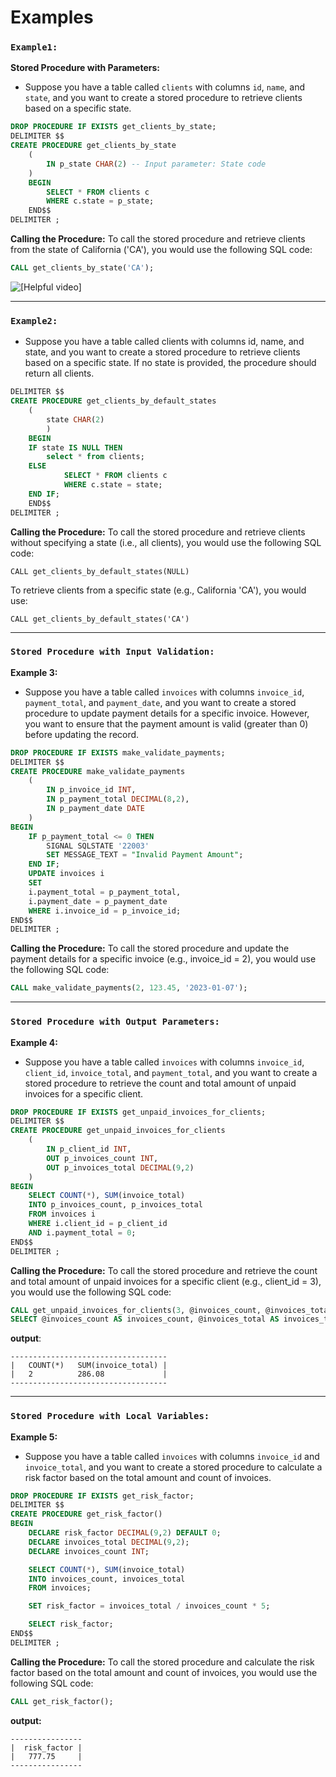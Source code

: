 # Examples
### `Example1:`

**Stored Procedure with Parameters:**

- Suppose you have a table called `clients` with columns `id`, `name`, and `state`, and you want to create a stored procedure to retrieve clients based on a specific state.

```sql
DROP PROCEDURE IF EXISTS get_clients_by_state;
DELIMITER $$
CREATE PROCEDURE get_clients_by_state
    (
        IN p_state CHAR(2) -- Input parameter: State code
    )
    BEGIN
        SELECT * FROM clients c
        WHERE c.state = p_state;
    END$$
DELIMITER ;
```

**Calling the Procedure:** To call the stored procedure and retrieve clients from the state of California ('CA'), you would use the following SQL code:

```sql
CALL get_clients_by_state('CA');
```


![[Helpful video]](https://github.com/Hassansahi1122/ultimate-mysql-bootcamp/blob/main/08_stored_procedures/video/storeprocedure.gif)

---

### `Example2:`

- Suppose you have a table called clients with columns id, name, and state, and you want to create a stored procedure to retrieve clients based on a specific state. If no state is provided, the procedure should return all clients.

```sql
DELIMITER $$
CREATE PROCEDURE get_clients_by_default_states
	(
        state CHAR(2)
        )
	BEGIN
    IF state IS NULL THEN
        select * from clients;
    ELSE
            SELECT * FROM clients c
            WHERE c.state = state;
    END IF;
	END$$
DELIMITER ;
```

**Calling the Procedure:** To call the stored procedure and retrieve clients without specifying a state (i.e., all clients), you would use the following SQL code:

```
CALL get_clients_by_default_states(NULL)
```

To retrieve clients from a specific state (e.g., California 'CA'), you would use:

```
CALL get_clients_by_default_states('CA')
```

---

### `Stored Procedure with Input Validation:`

**Example 3:**

- Suppose you have a table called `invoices` with columns `invoice_id`, `payment_total`, and `payment_date`, and you want to create a stored procedure to update payment details for a specific invoice. However, you want to ensure that the payment amount is valid (greater than 0) before updating the record.

```sql
DROP PROCEDURE IF EXISTS make_validate_payments;
DELIMITER $$
CREATE PROCEDURE make_validate_payments
    (
        IN p_invoice_id INT,
        IN p_payment_total DECIMAL(8,2),
        IN p_payment_date DATE
    )
BEGIN
    IF p_payment_total <= 0 THEN
        SIGNAL SQLSTATE '22003'
        SET MESSAGE_TEXT = "Invalid Payment Amount";
    END IF;
    UPDATE invoices i
    SET
    i.payment_total = p_payment_total,
    i.payment_date = p_payment_date
    WHERE i.invoice_id = p_invoice_id;
END$$
DELIMITER ;
```

**Calling the Procedure:** To call the stored procedure and update the payment details for a specific invoice (e.g., invoice_id = 2), you would use the following SQL code:

```sql
CALL make_validate_payments(2, 123.45, '2023-01-07');
```

---

### `Stored Procedure with Output Parameters:`

**Example 4:**

- Suppose you have a table called `invoices` with columns `invoice_id`, `client_id`, `invoice_total`, and `payment_total`, and you want to create a stored procedure to retrieve the count and total amount of unpaid invoices for a specific client.

```sql
DROP PROCEDURE IF EXISTS get_unpaid_invoices_for_clients;
DELIMITER $$
CREATE PROCEDURE get_unpaid_invoices_for_clients
    (
        IN p_client_id INT,
        OUT p_invoices_count INT,
        OUT p_invoices_total DECIMAL(9,2)
    )
BEGIN
    SELECT COUNT(*), SUM(invoice_total)
    INTO p_invoices_count, p_invoices_total
    FROM invoices i
    WHERE i.client_id = p_client_id
    AND i.payment_total = 0;
END$$
DELIMITER ;
```

**Calling the Procedure:** To call the stored procedure and retrieve the count and total amount of unpaid invoices for a specific client (e.g., client_id = 3), you would use the following SQL code:

```sql
CALL get_unpaid_invoices_for_clients(3, @invoices_count, @invoices_total);
SELECT @invoices_count AS invoices_count, @invoices_total AS invoices_total;
```

**output**:

```
-----------------------------------
|   COUNT(*)   SUM(invoice_total) |
|   2          286.08             |
-----------------------------------
```

---

### `Stored Procedure with Local Variables:`

**Example 5:**

- Suppose you have a table called `invoices` with columns `invoice_id` and `invoice_total`, and you want to create a stored procedure to calculate a risk factor based on the total amount and count of invoices.

```sql
DROP PROCEDURE IF EXISTS get_risk_factor;
DELIMITER $$
CREATE PROCEDURE get_risk_factor()
BEGIN
    DECLARE risk_factor DECIMAL(9,2) DEFAULT 0;
    DECLARE invoices_total DECIMAL(9,2);
    DECLARE invoices_count INT;

    SELECT COUNT(*), SUM(invoice_total)
    INTO invoices_count, invoices_total
    FROM invoices;

    SET risk_factor = invoices_total / invoices_count * 5;

    SELECT risk_factor;
END$$
DELIMITER ;
```

**Calling the Procedure:** To call the stored procedure and calculate the risk factor based on the total amount and count of invoices, you would use the following SQL code:

```sql
CALL get_risk_factor();
```

**output:**

```
----------------
|  risk_factor |
|   777.75     |
----------------

```
